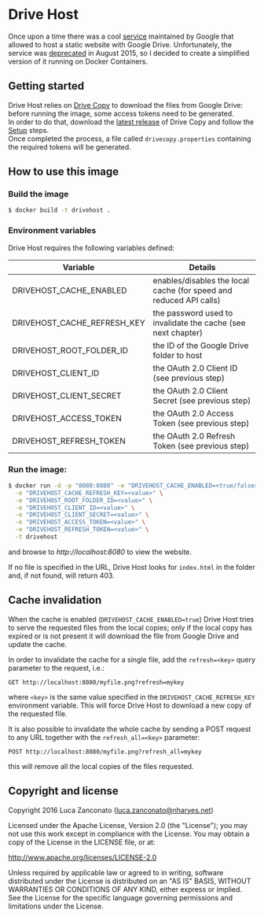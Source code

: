 Drive Host
==========

Once upon a time there was a cool [service](https://support.google.com/drive/answer/2881970?hl=en) maintained by Google that allowed to host a static website with Google Drive.
Unfortunately, the service was [deprecated](http://googleappsupdates.blogspot.co.uk/2015/08/deprecating-web-hosting-support-in.html) in August 2015, so I decided to create a simplified version of it running on Docker Containers. 

Getting started
---------------

Drive Host relies on [Drive Copy](https://github.com/Gherynos/DriveCopy) to download the files from Google Drive: before running the image, some access tokens need to be generated.  
In order to do that, download the [latest release](https://pkg.nharyes.net/drivecopy/drivecopy.jar) of Drive Copy and follow the [Setup](https://github.com/Gherynos/DriveCopy/wiki/Setup) steps.  
Once completed the process, a file called `drivecopy.properties` containing the required tokens will be generated.

How to use this image
---------------------

### Build the image

```bash
$ docker build -t drivehost .
```

### Environment variables

Drive Host requires the following variables defined:

| Variable                      | Details                                                            |
| ----------------------------- | ------------------------------------------------------------------ |
| DRIVEHOST_CACHE_ENABLED       | enables/disables the local cache (for speed and reduced API calls) |
| DRIVEHOST_CACHE_REFRESH_KEY   | the password used to invalidate the cache (see next chapter)       |
| DRIVEHOST_ROOT_FOLDER_ID      | the ID of the Google Drive folder to host                          |
| DRIVEHOST_CLIENT_ID           | the OAuth 2.0 Client ID (see previous step)                        |
| DRIVEHOST_CLIENT_SECRET       | the OAuth 2.0 Client Secret (see previous step)                    |
| DRIVEHOST_ACCESS_TOKEN        | the OAuth 2.0 Access Token (see previous step)                     |
| DRIVEHOST_REFRESH_TOKEN       | the OAuth 2.0 Refresh Token (see previous step)                    |

### Run the image:

```bash
$ docker run -d -p "8080:8080" -e "DRIVEHOST_CACHE_ENABLED=<true/false>" \
  -e "DRIVEHOST_CACHE_REFRESH_KEY=<value>" \
  -e "DRIVEHOST_ROOT_FOLDER_ID=<value>" \
  -e "DRIVEHOST_CLIENT_ID=<value>" \
  -e "DRIVEHOST_CLIENT_SECRET=<value>" \
  -e "DRIVEHOST_ACCESS_TOKEN=<value>" \
  -e "DRIVEHOST_REFRESH_TOKEN=<value>" \
  -t drivehost
```

and browse to _http://localhost:8080_ to view the website.

If no file is specified in the URL, Drive Host looks for `index.html` in the folder and, if not found, will return 403.

Cache invalidation
------------------

When the cache is enabled (`DRIVEHOST_CACHE_ENABLED=true`) Drive Host tries to serve the requested files from the local copies;
only if the local copy has expired or is not present it will download the file from Google Drive and update the cache.

In order to invalidate the cache for a single file, add the `refresh=<key>` query parameter to the request, i.e.:

    GET http://localhost:8080/myfile.png?refresh=mykey

where `<key>` is the same value specified in the `DRIVEHOST_CACHE_REFRESH_KEY` environment variable.
This will force Drive Host to download a new copy of the requested file.

It is also possible to invalidate the whole cache by sending a POST request to any URL together with the `refresh_all=<key>` parameter:

    POST http://localhost:8080/myfile.png?refresh_all=mykey

this will remove all the local copies of the files requested.

Copyright and license
---------------------

Copyright 2016 Luca Zanconato (<luca.zanconato@nharyes.net>)

Licensed under the Apache License, Version 2.0 (the "License");
you may not use this work except in compliance with the License.
You may obtain a copy of the License in the LICENSE file, or at:

   http://www.apache.org/licenses/LICENSE-2.0

Unless required by applicable law or agreed to in writing, software
distributed under the License is distributed on an "AS IS" BASIS,
WITHOUT WARRANTIES OR CONDITIONS OF ANY KIND, either express or implied.
See the License for the specific language governing permissions and
limitations under the License.

